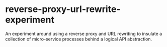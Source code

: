 reverse-proxy-url-rewrite-experiment
====================================

An experiment around using a reverse proxy and URL rewriting to insulate a collection of micro-service processes behind a logical API abstraction.
